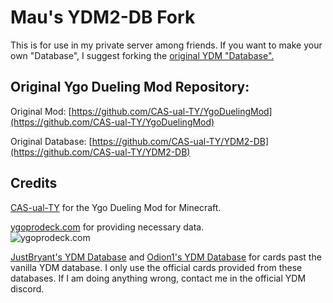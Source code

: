 # Mau's YDM2-DB Fork
This is for use in my private server among friends. If you want to make your own "Database", I suggest forking the [original YDM "Database".](https://github.com/CAS-ual-TY/YDM2-DB)

## Original Ygo Dueling Mod Repository:
Original Mod:
[https://github.com/CAS-ual-TY/YgoDuelingMod](https://github.com/CAS-ual-TY/YgoDuelingMod)

Original Database:
[https://github.com/CAS-ual-TY/YDM2-DB](https://github.com/CAS-ual-TY/YDM2-DB)
## Credits
[CAS-ual-TY](https://github.com/CAS-ual-TY) for the Ygo Dueling Mod for Minecraft.

[ygoprodeck.com](https://ygoprodeck.com/)  for providing necessary data.  
![ygoprodeck.com](https://i.imgur.com/ogOdaqa.png "ygoprodeck.com")   

[JustBryant's YDM Database](https://github.com/JustBryant/YDM2-DB-1) and [Odion1's YDM Database](https://github.com/Odion1/YDM2-DB-1) for cards past the vanilla YDM database. I only use the official cards provided from these databases. If I am doing anything wrong, contact me in the official YDM discord.
